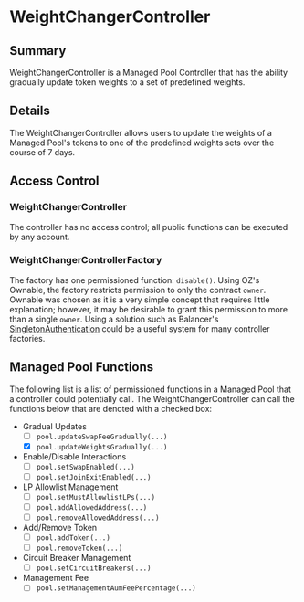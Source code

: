 # WeightChangerController

## Summary
WeightChangerController is a Managed Pool Controller that has the ability gradually update token weights to a set of predefined weights.

## Details
The WeightChangerController allows users to update the weights of a Managed Pool's tokens to one of the predefined weights sets over the course of 7 days.

## Access Control
### WeightChangerController
The controller has no access control; all public functions can be executed by any account.

### WeightChangerControllerFactory
The factory has one permissioned function: `disable()`. Using OZ's Ownable, the factory restricts permission to only the contract `owner`. Ownable was chosen as it is a very simple concept that requires little explanation; however, it may be desirable to grant this permission to more than a single `owner`. Using a solution such as Balancer's [SingletonAuthentication](https://github.com/balancer/balancer-v2-monorepo/blob/3e99500640449585e8da20d50687376bcf70462f/pkg/solidity-utils/contracts/helpers/SingletonAuthentication.sol) could be a useful system for many controller factories.

## Managed Pool Functions
The following list is a list of permissioned functions in a Managed Pool that a controller could potentially call. The WeightChangerController can call the functions below that are denoted with a checked box:

- Gradual Updates
	- [ ] `pool.updateSwapFeeGradually(...)`
	- [x] `pool.updateWeightsGradually(...)`
- Enable/Disable Interactions
	- [ ] `pool.setSwapEnabled(...)`
	- [ ] `pool.setJoinExitEnabled(...)`
- LP Allowlist Management
	- [ ] `pool.setMustAllowlistLPs(...)`
	- [ ] `pool.addAllowedAddress(...)`
	- [ ] `pool.removeAllowedAddress(...)`
- Add/Remove Token
	- [ ] `pool.addToken(...)`
	- [ ] `pool.removeToken(...)`
- Circuit Breaker Management
	- [ ] `pool.setCircuitBreakers(...)`
- Management Fee
	- [ ] `pool.setManagementAumFeePercentage(...)`
